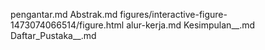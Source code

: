 pengantar.md
Abstrak.md
figures/interactive-figure-1473074066514/figure.html
alur-kerja.md
Kesimpulan__.md
Daftar_Pustaka__.md
